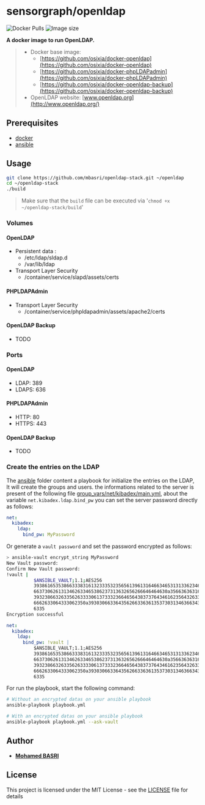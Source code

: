 # sensorgraph/openldap

![Docker Pulls](https://img.shields.io/docker/pulls/mbasri/openldap-stack.svg)
![Image size](https://images.microbadger.com/badges/image/mbasri/openldap-stack.svg)

**A docker image to run OpenLDAP.**

> * Docker base image:
>   * [https://github.com/osixia/docker-openldap](https://github.com/osixia/docker-openldap)
>   * [https://github.com/osixia/docker-phpLDAPadmin](https://github.com/osixia/docker-phpLDAPadmin)
>   * [https://github.com/osixia/docker-openldap-backup](https://github.com/osixia/docker-openldap-backup)
> * OpenLDAP website: [www.openldap.org](http://www.openldap.org/)

## Prerequisites

* [docker](https://www.google.com/search?q=how+to+install+docker)
* [ansible](https://www.google.com/search?q=how+to+install+ansible)

## Usage

```bash
git clone https://github.com/mbasri/openldap-stack.git ~/openldap
cd ~/openldap-stack
./build
```

> Make sure that the `build` file can be executed via '`chmod +x ~/openldap-stack/build`'

### Volumes

#### OpenLDAP

* Persistent data :
  * /etc/ldap/sldap.d
  * /var/lib/ldap
* Transport Layer Security
  * /container/service/slapd/assets/certs

#### PHPLDAPAdmin

* Transport Layer Security
  * /container/service/phpldapadmin/assets/apache2/certs

#### OpenLDAP Backup

* TODO

### Ports

#### OpenLDAP

* LDAP: 389
* LDAPS: 636

#### PHPLDAPAdmin

* HTTP: 80
* HTTPS: 443

#### OpenLDAP Backup

* TODO

### Create the entries on the LDAP

The [ansible](./ansible) folder content a playbook for initialize the entries on the LDAP, It will create the groups and users.
the informations related to the server is present of the following file [group_vars/net/kibadex/main.yml](./ansible//group_vars/net/kibadex/main.yml), about the variable `net.kibadex.ldap.bind_pw` you can set the server password directly as follows:

```yml
net:
  kibadex:
    ldap:
      bind_pw: MyPassword
```

Or generate a `vault password` and set the password encrypted as follows:

```bash
> ansible-vault encrypt_string MyPassword
New Vault password:
Confirm New Vault password:
!vault |
          $ANSIBLE_VAULT;1.1;AES256
          39386165353866333831613233353235656139613164663465313133623461653663663332346135
          6637306261313462633465386237313632656266646464630a356636363161326262623335646639
          39323866326335626333306137333236646564383737643461623564326338663962653164386361
          6662633064333062350a393030663364356266336361353730313463663437326337393337623031
          6335
Encryption successful
```

```yml
net:
  kibadex:
    ldap:
      bind_pw: !vault |
          $ANSIBLE_VAULT;1.1;AES256
          39386165353866333831613233353235656139613164663465313133623461653663663332346135
          6637306261313462633465386237313632656266646464630a356636363161326262623335646639
          39323866326335626333306137333236646564383737643461623564326338663962653164386361
          6662633064333062350a393030663364356266336361353730313463663437326337393337623031
          6335
```

For run the playbook, start the following command:

```bash
# Without an encrypted datas on your ansible playbook
ansible-playbook playbook.yml

# With an encrypted datas on your ansible playbook
ansible-playbook playbook.yml --ask-vault
```

## Author

* [**Mohamed BASRI**](https://github.com/mbasri)

## License

This project is licensed under the MIT License - see the [LICENSE](./LICENSE) file for details
